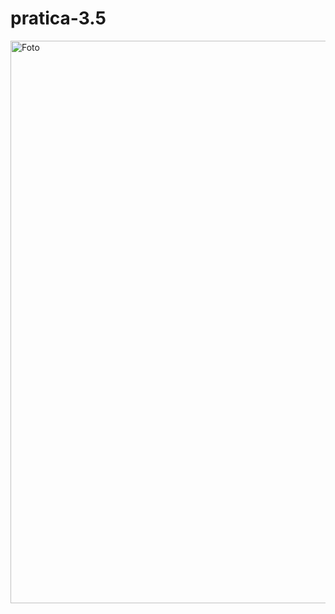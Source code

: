 # pratica-3.5
<!DOCTYPE html>
<html lang="en">
    <head>
        <title>fotos</title>
        <meta charset="uft-8">
    </head>
<body>
<picture>
    <source media="(min-width:1100px)" srcset="foto1.png">
    <source media="(min-width:1000px)" srcset="foto2.png">
    <source media="(min-width:800px)" srcset="foto3.png">
    <source media="(min-width:600px)" srcset="foto4.png">
    <source media="(min-width:400px)" srcset="foto5.png">
    <source media="(min-width:300px)" srcset="foto6.png">
    <img src="foto1.png" alt="Foto" width="900px" heigth="450px">
</picture>
</body>
</html>
